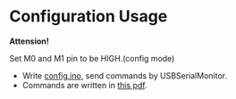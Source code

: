 # Configuration Usage
**Attension!**

Set M0 and M1 pin to be HIGH.(config mode)

- Write [config.ino](https://github.com/nihinihikun/E220-900T22S-JP_Arduino/blob/main/example/config/config.ino), send commands by USBSerialMonitor. 
- Commands are written in [this pdf](https://github.com/nihinihikun/E220-900T22S-JP_Arduino/blob/main/example/config/command.pdf).
